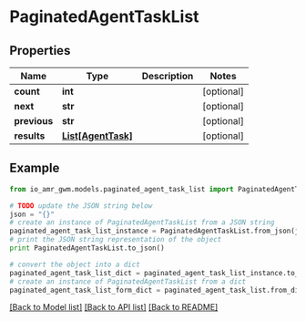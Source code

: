 # PaginatedAgentTaskList


## Properties
Name | Type | Description | Notes
------------ | ------------- | ------------- | -------------
**count** | **int** |  | [optional] 
**next** | **str** |  | [optional] 
**previous** | **str** |  | [optional] 
**results** | [**List[AgentTask]**](AgentTask.md) |  | [optional] 

## Example

```python
from io_amr_gwm.models.paginated_agent_task_list import PaginatedAgentTaskList

# TODO update the JSON string below
json = "{}"
# create an instance of PaginatedAgentTaskList from a JSON string
paginated_agent_task_list_instance = PaginatedAgentTaskList.from_json(json)
# print the JSON string representation of the object
print PaginatedAgentTaskList.to_json()

# convert the object into a dict
paginated_agent_task_list_dict = paginated_agent_task_list_instance.to_dict()
# create an instance of PaginatedAgentTaskList from a dict
paginated_agent_task_list_form_dict = paginated_agent_task_list.from_dict(paginated_agent_task_list_dict)
```
[[Back to Model list]](../README.md#documentation-for-models) [[Back to API list]](../README.md#documentation-for-api-endpoints) [[Back to README]](../README.md)


